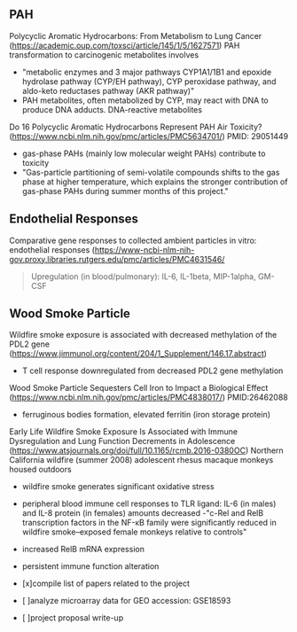**PAH**
---
Polycyclic Aromatic Hydrocarbons: From Metabolism to Lung Cancer (https://academic.oup.com/toxsci/article/145/1/5/1627571)
PAH transformation to carcinogenic metabolites involves 
- "metabolic enzymes and 3 major pathways CYP1A1/1B1 and epoxide hydrolase pathway (CYP/EH pathway), CYP peroxidase pathway, and aldo-keto reductases pathway (AKR pathway)"
- PAH metabolites, often metabolized by CYP, may react with DNA to produce DNA adducts. 
DNA-reactive metabolites

Do 16 Polycyclic Aromatic Hydrocarbons Represent PAH Air Toxicity? (https://www.ncbi.nlm.nih.gov/pmc/articles/PMC5634701/)
PMID: 29051449
- gas-phase PAHs (mainly low molecular weight PAHs) contribute to toxicity
- "Gas-particle partitioning of semi-volatile compounds shifts to the gas phase at higher temperature, which explains the stronger contribution of gas-phase PAHs during summer months of this project."

**Endothelial Responses**
---
Comparative gene responses to collected ambient particles in vitro: endothelial responses (https://www-ncbi-nlm-nih-gov.proxy.libraries.rutgers.edu/pmc/articles/PMC4631546/
>Upregulation (in blood/pulmonary): IL-6, IL-1beta, MIP-1alpha, GM-CSF 

**Wood Smoke Particle**
---
Wildfire smoke exposure is associated with decreased methylation of the PDL2 gene (https://www.jimmunol.org/content/204/1_Supplement/146.17.abstract)
- T cell response downregulated from decreased PDL2 gene methylation

Wood Smoke Particle Sequesters Cell Iron to Impact a Biological Effect (https://www.ncbi.nlm.nih.gov/pmc/articles/PMC4838017/) 
PMID:26462088
- ferruginous bodies formation, elevated ferritin (iron storage protein)

Early Life Wildfire Smoke Exposure Is Associated with Immune Dysregulation and Lung Function Decrements in Adolescence (https://www.atsjournals.org/doi/full/10.1165/rcmb.2016-0380OC)
Northern California wildfire (summer 2008) adolescent rhesus macaque monkeys housed outdoors
- wildfire smoke generates significant oxidative stress
- peripheral blood immune cell responses to TLR ligand: IL-6 (in males) and IL-8 protein (in females) amounts decreased
-"c-Rel and RelB transcription factors in the NF-κB family were significantly reduced in wildfire smoke–exposed female monkeys relative to controls"
- increased RelB mRNA expression
- persistent immune function alteration

- [x]compile list of papers related to the project
- [ ]analyze microarray data for GEO accession: GSE18593
- [ ]project proposal write-up
